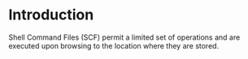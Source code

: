 # Introduction
Shell Command Files (SCF) permit a limited set of operations and are executed upon browsing to the location where they are stored. 